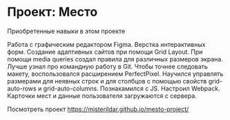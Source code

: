 # Проект: Место

Приобретенные навыки в этом проекте

Работа с графическим редактором Figma.
Верстка интерактивных форм.
Создание адаптивных сайтов при помощи Grid Layout.
При помощи media queries создал правила для различных размеров экрана.
Лучше узнал про командную работу в Git.
Чтобы точнее следовать макету, воспользовался расширением PerfectPixel.
Научился управлять размерами для неявных строк и для столбцов с помощью свойств grid-auto-rows и grid-auto-columns.
Познакамился с JS.
Настроил Webpack.
Карточки мест и данные пользователя загружаются с сервера.

Посмотреть проект https://misterildar.github.io/mesto-project/
